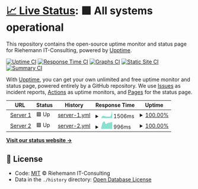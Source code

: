 # [📈 Live Status](https://status.riehemann.net): <!--live status--> **🟩 All systems operational**

This repository contains the open-source uptime monitor and status page for Riehemann IT-Consulting, powered by [Upptime](https://github.com/upptime/upptime).

[![Uptime CI](https://github.com/koj-co/upptime/workflows/Uptime%20CI/badge.svg)](https://github.com/koj-co/upptime/actions?query=workflow%3A%22Uptime+CI%22)
[![Response Time CI](https://github.com/koj-co/upptime/workflows/Response%20Time%20CI/badge.svg)](https://github.com/koj-co/upptime/actions?query=workflow%3A%22Response+Time+CI%22)
[![Graphs CI](https://github.com/koj-co/upptime/workflows/Graphs%20CI/badge.svg)](https://github.com/koj-co/upptime/actions?query=workflow%3A%22Graphs+CI%22)
[![Static Site CI](https://github.com/koj-co/upptime/workflows/Static%20Site%20CI/badge.svg)](https://github.com/koj-co/upptime/actions?query=workflow%3A%22Static+Site+CI%22)
[![Summary CI](https://github.com/koj-co/upptime/workflows/Summary%20CI/badge.svg)](https://github.com/koj-co/upptime/actions?query=workflow%3A%22Summary+CI%22)

With [Upptime](https://upptime.js.org), you can get your own unlimited and free uptime monitor and status page, powered entirely by a GitHub repository. We use [Issues](https://github.com/riehemann-it/upptime-status/issues) as incident reports, [Actions](https://github.com/riehemann-it/upptime-status/actions) as uptime monitors, and [Pages](https://status.riehemann.net) for the status page.

<!--start: status pages-->
<!-- This summary is generated by Upptime (https://github.com/upptime/upptime) -->
<!-- Do not edit this manually, your changes will be overwritten -->
<!-- prettier-ignore -->
| URL | Status | History | Response Time | Uptime |
| --- | ------ | ------- | ------------- | ------ |
| <img alt="" src="https://icons.duckduckgo.com/ip3/server1.riehemann.net.ico" height="13"> [Server 1](https://server1.riehemann.net) | 🟩 Up | [server-1.yml](https://github.com/riehemann-it/upptime-status/commits/HEAD/history/server-1.yml) | <details><summary><img alt="Response time graph" src="./graphs/server-1/response-time-week.png" height="20"> 1506ms</summary><br><a href="https://status.riehemann.net/history/server-1"><img alt="Response time 871" src="https://img.shields.io/endpoint?url=https%3A%2F%2Fraw.githubusercontent.com%2Friehemann-it%2Fupptime-status%2FHEAD%2Fapi%2Fserver-1%2Fresponse-time.json"></a><br><a href="https://status.riehemann.net/history/server-1"><img alt="24-hour response time 4239" src="https://img.shields.io/endpoint?url=https%3A%2F%2Fraw.githubusercontent.com%2Friehemann-it%2Fupptime-status%2FHEAD%2Fapi%2Fserver-1%2Fresponse-time-day.json"></a><br><a href="https://status.riehemann.net/history/server-1"><img alt="7-day response time 1506" src="https://img.shields.io/endpoint?url=https%3A%2F%2Fraw.githubusercontent.com%2Friehemann-it%2Fupptime-status%2FHEAD%2Fapi%2Fserver-1%2Fresponse-time-week.json"></a><br><a href="https://status.riehemann.net/history/server-1"><img alt="30-day response time 925" src="https://img.shields.io/endpoint?url=https%3A%2F%2Fraw.githubusercontent.com%2Friehemann-it%2Fupptime-status%2FHEAD%2Fapi%2Fserver-1%2Fresponse-time-month.json"></a><br><a href="https://status.riehemann.net/history/server-1"><img alt="1-year response time 853" src="https://img.shields.io/endpoint?url=https%3A%2F%2Fraw.githubusercontent.com%2Friehemann-it%2Fupptime-status%2FHEAD%2Fapi%2Fserver-1%2Fresponse-time-year.json"></a></details> | <details><summary><a href="https://status.riehemann.net/history/server-1">100.00%</a></summary><a href="https://status.riehemann.net/history/server-1"><img alt="All-time uptime 99.98%" src="https://img.shields.io/endpoint?url=https%3A%2F%2Fraw.githubusercontent.com%2Friehemann-it%2Fupptime-status%2FHEAD%2Fapi%2Fserver-1%2Fuptime.json"></a><br><a href="https://status.riehemann.net/history/server-1"><img alt="24-hour uptime 100.00%" src="https://img.shields.io/endpoint?url=https%3A%2F%2Fraw.githubusercontent.com%2Friehemann-it%2Fupptime-status%2FHEAD%2Fapi%2Fserver-1%2Fuptime-day.json"></a><br><a href="https://status.riehemann.net/history/server-1"><img alt="7-day uptime 100.00%" src="https://img.shields.io/endpoint?url=https%3A%2F%2Fraw.githubusercontent.com%2Friehemann-it%2Fupptime-status%2FHEAD%2Fapi%2Fserver-1%2Fuptime-week.json"></a><br><a href="https://status.riehemann.net/history/server-1"><img alt="30-day uptime 100.00%" src="https://img.shields.io/endpoint?url=https%3A%2F%2Fraw.githubusercontent.com%2Friehemann-it%2Fupptime-status%2FHEAD%2Fapi%2Fserver-1%2Fuptime-month.json"></a><br><a href="https://status.riehemann.net/history/server-1"><img alt="1-year uptime 100.00%" src="https://img.shields.io/endpoint?url=https%3A%2F%2Fraw.githubusercontent.com%2Friehemann-it%2Fupptime-status%2FHEAD%2Fapi%2Fserver-1%2Fuptime-year.json"></a></details>
| <img alt="" src="https://icons.duckduckgo.com/ip3/server2.riehemann.net.ico" height="13"> [Server 2](https://server2.riehemann.net) | 🟩 Up | [server-2.yml](https://github.com/riehemann-it/upptime-status/commits/HEAD/history/server-2.yml) | <details><summary><img alt="Response time graph" src="./graphs/server-2/response-time-week.png" height="20"> 996ms</summary><br><a href="https://status.riehemann.net/history/server-2"><img alt="Response time 827" src="https://img.shields.io/endpoint?url=https%3A%2F%2Fraw.githubusercontent.com%2Friehemann-it%2Fupptime-status%2FHEAD%2Fapi%2Fserver-2%2Fresponse-time.json"></a><br><a href="https://status.riehemann.net/history/server-2"><img alt="24-hour response time 1130" src="https://img.shields.io/endpoint?url=https%3A%2F%2Fraw.githubusercontent.com%2Friehemann-it%2Fupptime-status%2FHEAD%2Fapi%2Fserver-2%2Fresponse-time-day.json"></a><br><a href="https://status.riehemann.net/history/server-2"><img alt="7-day response time 996" src="https://img.shields.io/endpoint?url=https%3A%2F%2Fraw.githubusercontent.com%2Friehemann-it%2Fupptime-status%2FHEAD%2Fapi%2Fserver-2%2Fresponse-time-week.json"></a><br><a href="https://status.riehemann.net/history/server-2"><img alt="30-day response time 806" src="https://img.shields.io/endpoint?url=https%3A%2F%2Fraw.githubusercontent.com%2Friehemann-it%2Fupptime-status%2FHEAD%2Fapi%2Fserver-2%2Fresponse-time-month.json"></a><br><a href="https://status.riehemann.net/history/server-2"><img alt="1-year response time 804" src="https://img.shields.io/endpoint?url=https%3A%2F%2Fraw.githubusercontent.com%2Friehemann-it%2Fupptime-status%2FHEAD%2Fapi%2Fserver-2%2Fresponse-time-year.json"></a></details> | <details><summary><a href="https://status.riehemann.net/history/server-2">100.00%</a></summary><a href="https://status.riehemann.net/history/server-2"><img alt="All-time uptime 99.99%" src="https://img.shields.io/endpoint?url=https%3A%2F%2Fraw.githubusercontent.com%2Friehemann-it%2Fupptime-status%2FHEAD%2Fapi%2Fserver-2%2Fuptime.json"></a><br><a href="https://status.riehemann.net/history/server-2"><img alt="24-hour uptime 100.00%" src="https://img.shields.io/endpoint?url=https%3A%2F%2Fraw.githubusercontent.com%2Friehemann-it%2Fupptime-status%2FHEAD%2Fapi%2Fserver-2%2Fuptime-day.json"></a><br><a href="https://status.riehemann.net/history/server-2"><img alt="7-day uptime 100.00%" src="https://img.shields.io/endpoint?url=https%3A%2F%2Fraw.githubusercontent.com%2Friehemann-it%2Fupptime-status%2FHEAD%2Fapi%2Fserver-2%2Fuptime-week.json"></a><br><a href="https://status.riehemann.net/history/server-2"><img alt="30-day uptime 100.00%" src="https://img.shields.io/endpoint?url=https%3A%2F%2Fraw.githubusercontent.com%2Friehemann-it%2Fupptime-status%2FHEAD%2Fapi%2Fserver-2%2Fuptime-month.json"></a><br><a href="https://status.riehemann.net/history/server-2"><img alt="1-year uptime 100.00%" src="https://img.shields.io/endpoint?url=https%3A%2F%2Fraw.githubusercontent.com%2Friehemann-it%2Fupptime-status%2FHEAD%2Fapi%2Fserver-2%2Fuptime-year.json"></a></details>

<!--end: status pages-->

[**Visit our status website →**](https://status.riehemann.net)

## 📄 License

- Code: [MIT](./LICENSE) © Riehemann IT-Consulting
- Data in the `./history` directory: [Open Database License](https://opendatacommons.org/licenses/odbl/1-0/)
